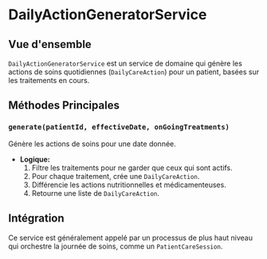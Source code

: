 # DailyActionGeneratorService

## Vue d'ensemble

`DailyActionGeneratorService` est un service de domaine qui génère les actions de soins quotidiennes (`DailyCareAction`) pour un patient, basées sur les traitements en cours.

## Méthodes Principales

### `generate(patientId, effectiveDate, onGoingTreatments)`

Génère les actions de soins pour une date donnée.

- **Logique:**
  1. Filtre les traitements pour ne garder que ceux qui sont actifs.
  2. Pour chaque traitement, crée une `DailyCareAction`.
  3. Différencie les actions nutritionnelles et médicamenteuses.
  4. Retourne une liste de `DailyCareAction`.

## Intégration

Ce service est généralement appelé par un processus de plus haut niveau qui orchestre la journée de soins, comme un `PatientCareSession`.
